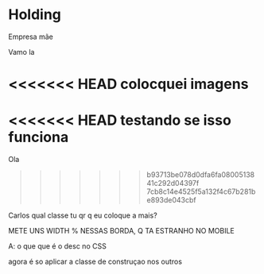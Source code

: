 # Holding
Empresa mãe

Vamo la

<<<<<<< HEAD
colocquei imagens
=======
<<<<<<< HEAD
testando se isso funciona
=======
Ola
>>>>>>> b93713be078d0dfa6fa0800513841c292d04397f
>>>>>>> 7cb8c14e4525f5a132f4c67b281be893de043cbf




Carlos qual classe tu qr q eu coloque a mais?




METE UNS WIDTH % NESSAS BORDA, Q TA ESTRANHO NO MOBILE

A: o que que é o desc no CSS

agora é so aplicar a classe de construçao nos outros

